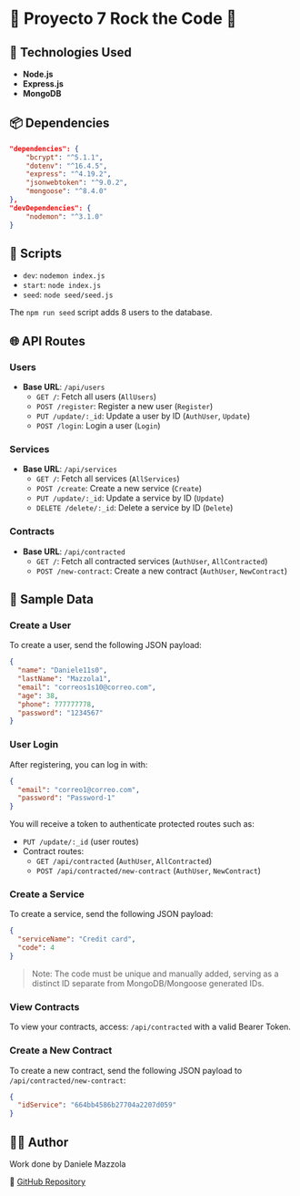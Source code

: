 # 🎸 Proyecto 7 Rock the Code 🎸

## 🚀 Technologies Used

- **Node.js**
- **Express.js**
- **MongoDB**

## 📦 Dependencies

```json
"dependencies": {
    "bcrypt": "^5.1.1",
    "dotenv": "^16.4.5",
    "express": "^4.19.2",
    "jsonwebtoken": "^9.0.2",
    "mongoose": "^8.4.0"
},
"devDependencies": {
    "nodemon": "^3.1.0"
}
```

## 📜 Scripts

- `dev`: `nodemon index.js`
- `start`: `node index.js`
- `seed`: `node seed/seed.js`

The `npm run seed` script adds 8 users to the database.

## 🌐 API Routes

### Users

- **Base URL**: `/api/users`
  - `GET /`: Fetch all users (`AllUsers`)
  - `POST /register`: Register a new user (`Register`)
  - `PUT /update/:_id`: Update a user by ID (`AuthUser`, `Update`)
  - `POST /login`: Login a user (`Login`)

### Services

- **Base URL**: `/api/services`
  - `GET /`: Fetch all services (`AllServices`)
  - `POST /create`: Create a new service (`Create`)
  - `PUT /update/:_id`: Update a service by ID (`Update`)
  - `DELETE /delete/:_id`: Delete a service by ID (`Delete`)

### Contracts

- **Base URL**: `/api/contracted`
  - `GET /`: Fetch all contracted services (`AuthUser`, `AllContracted`)
  - `POST /new-contract`: Create a new contract (`AuthUser`, `NewContract`)

## 📄 Sample Data

### Create a User

To create a user, send the following JSON payload:

```json
{
  "name": "Daniele11s0",
  "lastName": "Mazzola1",
  "email": "correos1s10@correo.com",
  "age": 38,
  "phone": 777777778,
  "password": "1234567"
}
```

### User Login

After registering, you can log in with:

```json
{
  "email": "correo1@correo.com",
  "password": "Password-1"
}
```

You will receive a token to authenticate protected routes such as:

- `PUT /update/:_id` (user routes)
- Contract routes:
  - `GET /api/contracted` (`AuthUser`, `AllContracted`)
  - `POST /api/contracted/new-contract` (`AuthUser`, `NewContract`)

### Create a Service

To create a service, send the following JSON payload:

```json
{
  "serviceName": "Credit card",
  "code": 4
}
```

> Note: The code must be unique and manually added, serving as a distinct ID separate from MongoDB/Mongoose generated IDs.

### View Contracts

To view your contracts, access:
`/api/contracted` with a valid Bearer Token.

### Create a New Contract

To create a new contract, send the following JSON payload to `/api/contracted/new-contract`:

```json
{
  "idService": "664bb4586b27704a2207d059"
}
```

## 👨‍💻 Author

Work done by Daniele Mazzola

🔗 [GitHub Repository](https://github.com/danielemazzola/proyect_7)

```

```
